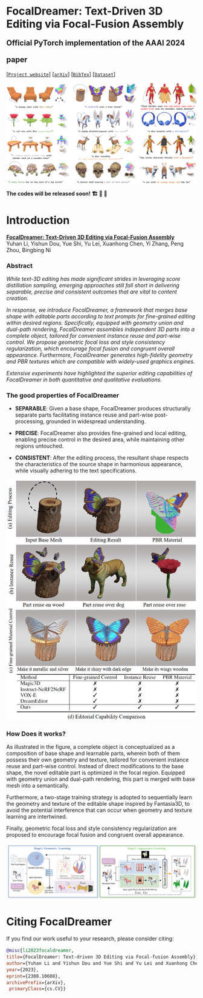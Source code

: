 # FocalDreamer: Text-Driven 3D Editing via Focal-Fusion Assembly<br><sub><sub>Official PyTorch implementation of the AAAI 2024 paper</sub></sub>
[[`Project website`](https://focaldreamer.github.io/)]
[[`arXiv`](https://arxiv.org/abs/2308.10608)]
[[`BibTex`](#citation)]
[[`Dataset`](https://drive.google.com/file/d/1q2MGzP3ChM4wep9invkxG6bnGxmXE1fA/view?usp=sharing)]

![Teaser image](./assets/teaser.png)

**The codes will be released soon! 🏗️ 🚧 🔨**

# Introduction
[**FocalDreamer: Text-Driven 3D Editing via Focal-Fusion Assembly**](https://arxiv.org/abs/2308.10608)<br>
Yuhan Li, Yishun Dou, Yue Shi, Yu Lei, Xuanhong Chen, Yi Zhang, Peng Zhou, Bingbing Ni

### Abstract
*While text-3D editing has made significant strides in leveraging score distillation sampling, emerging approaches still fall short in delivering separable, precise and consistent outcomes that are vital to content creation.*

*In response, we introduce FocalDreamer, a framework that merges base shape with editable parts according to text prompts for fine-grained editing within desired regions. Specifically, equipped with geometry union and dual-path rendering, FocalDreamer assembles independent 3D parts into a complete object, tailored for convenient instance reuse and part-wise control. We propose geometric focal loss and style consistency regularization, which encourage focal fusion and congruent overall appearance. Furthermore, FocalDreamer generates high-fidelity geometry and PBR textures which are compatible with widely-used graphics engines.*

*Extensive experiments have highlighted the superior editing capabilities of FocalDreamer in both quantitative and qualitative evaluations.*

### The good properties of FocalDreamer
* **SEPARABLE**: Given a base shape, FocalDreamer produces structurally separate parts facilitating instance reuse and part-wise post-processing, grounded in widespread understanding.

* **PRECISE**: FocalDreamer also provides fine-grained and local editing, enabling precise control in the desired area, while maintaining other regions untouched.

* **CONSISTENT**: After the editing process, the resultant shape respects the characteristics of the source shape in harmonious appearance, while visually adhering to the text specifications.

![Motivation image](./assets/motivation.png)

### How Does it works?
As illustrated in the figure, a complete object is conceptualized as a composition of base shape and learnable parts, wherein both of them possess their own geometry and texture, tailored for convenient instance reuse and part-wise control. Instead of direct modifications to the base shape, the novel editable part is optimized in the focal region. Equipped with geometry union and dual-path rendering, this part is merged with base mesh into a semantically.

Furthermore, a two-stage training strategy is adopted to sequentially learn the geometry and texture of the editable shape inspired by Fantasia3D, to avoid the potential interference that can occur when geometry and texture learning are intertwined.

Finally, geometric focal loss and style consistency regularization are proposed to encourage focal fusion and congruent overall appearance.

![Framework image](./assets/framework2.png)

# <a name="citation"></a>Citing FocalDreamer

If you find our work useful to your research, please consider citing:

```BibTeX
@misc{li2023focaldreamer,
title={FocalDreamer: Text-driven 3D Editing via Focal-fusion Assembly}, 
author={Yuhan Li and Yishun Dou and Yue Shi and Yu Lei and Xuanhong Chen and Yi Zhang and Peng Zhou and Bingbing Ni},
year={2023},
eprint={2308.10608},
archivePrefix={arXiv},
 primaryClass={cs.CV}}
```